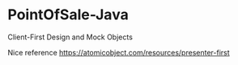# PointOfSale-Java
Client-First Design and Mock Objects

Nice reference
https://atomicobject.com/resources/presenter-first

